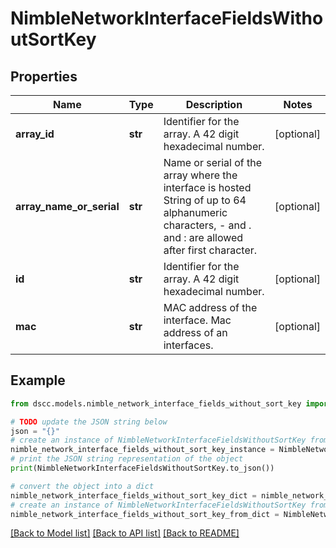 # NimbleNetworkInterfaceFieldsWithoutSortKey


## Properties

Name | Type | Description | Notes
------------ | ------------- | ------------- | -------------
**array_id** | **str** | Identifier for the array. A 42 digit hexadecimal number. | [optional] 
**array_name_or_serial** | **str** | Name or serial of the array where the interface is hosted String of up to 64 alphanumeric characters, - and . and : are allowed after first character. | [optional] 
**id** | **str** | Identifier for the array. A 42 digit hexadecimal number. | [optional] 
**mac** | **str** | MAC address of the interface. Mac address of an interfaces. | [optional] 

## Example

```python
from dscc.models.nimble_network_interface_fields_without_sort_key import NimbleNetworkInterfaceFieldsWithoutSortKey

# TODO update the JSON string below
json = "{}"
# create an instance of NimbleNetworkInterfaceFieldsWithoutSortKey from a JSON string
nimble_network_interface_fields_without_sort_key_instance = NimbleNetworkInterfaceFieldsWithoutSortKey.from_json(json)
# print the JSON string representation of the object
print(NimbleNetworkInterfaceFieldsWithoutSortKey.to_json())

# convert the object into a dict
nimble_network_interface_fields_without_sort_key_dict = nimble_network_interface_fields_without_sort_key_instance.to_dict()
# create an instance of NimbleNetworkInterfaceFieldsWithoutSortKey from a dict
nimble_network_interface_fields_without_sort_key_from_dict = NimbleNetworkInterfaceFieldsWithoutSortKey.from_dict(nimble_network_interface_fields_without_sort_key_dict)
```
[[Back to Model list]](../README.md#documentation-for-models) [[Back to API list]](../README.md#documentation-for-api-endpoints) [[Back to README]](../README.md)


